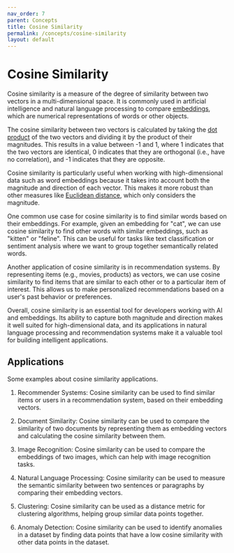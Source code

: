 ```yaml
---
nav_order: 7
parent: Concepts
title: Cosine Similarity
permalink: /concepts/cosine-similarity
layout: default
---
```

# Cosine Similarity

Cosine similarity is a measure of the degree of similarity between two vectors in
a multi-dimensional space. It is commonly used in artificial intelligence and natural
language processing to compare [embeddings](/concepts/embedding),
which are numerical representations of
words or other objects.

The cosine similarity between two vectors is calculated by taking the
[dot product](/concepts/dot-product) of the two vectors and dividing it by the product
of their magnitudes. This results in a value between -1 and 1, where 1 indicates
that the two vectors are identical, 0 indicates that they are orthogonal
(i.e., have no correlation), and -1 indicates that they are opposite.

Cosine similarity is particularly useful when working with high-dimensional data
such as word embeddings because it takes into account both the magnitude and direction
of each vector. This makes it more robust than other measures like
[Euclidean distance](/concepts/euclidean-distance), which only considers the magnitude.

One common use case for cosine similarity is to find similar words based on their
embeddings. For example, given an embedding for "cat", we can use cosine similarity
to find other words with similar embeddings, such as "kitten" or "feline". This
can be useful for tasks like text classification or sentiment analysis where we
want to group together semantically related words.

Another application of cosine similarity is in recommendation systems. By representing
items (e.g., movies, products) as vectors, we can use cosine similarity to find
items that are similar to each other or to a particular item of interest. This
allows us to make personalized recommendations based on a user's past behavior
or preferences.

Overall, cosine similarity is an essential tool for developers working with AI
and embeddings. Its ability to capture both magnitude and direction makes it well
suited for high-dimensional data, and its applications in natural language
processing and recommendation systems make it a valuable tool for building
intelligent applications.

## Applications

Some examples about cosine similarity applications.

1. Recommender Systems: Cosine similarity can be used to find similar items or users
   in a recommendation system, based on their embedding vectors.

2. Document Similarity: Cosine similarity can be used to compare the similarity of
   two documents by representing them as embedding vectors and calculating the cosine
   similarity between them.

3. Image Recognition: Cosine similarity can be used to compare the embeddings of
   two images, which can help with image recognition tasks.

4. Natural Language Processing: Cosine similarity can be used to measure the semantic
   similarity between two sentences or paragraphs by comparing their embedding vectors.

5. Clustering: Cosine similarity can be used as a distance metric for clustering
   algorithms, helping group similar data points together.

6. Anomaly Detection: Cosine similarity can be used to identify anomalies in a dataset
   by finding data points that have a low cosine similarity with other data points in
   the dataset.

